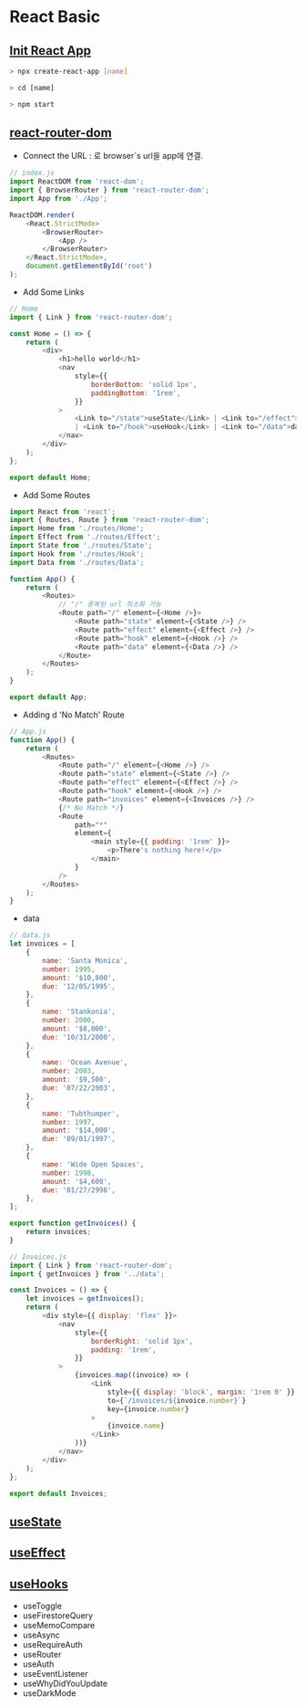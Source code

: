 # React Basic

## [Init React App](https://ko.reactjs.org/docs/create-a-new-react-app.html)

```sh
> npx create-react-app [name]

> cd [name]

> npm start
```

## [react-router-dom](https://github.com/remix-run/react-router/blob/main/docs/getting-started/tutorial.md)

- Connect the URL : <BrowserRouter>로 browser`s url을 app에 연결.

```js
// index.js
import ReactDOM from 'react-dom';
import { BrowserRouter } from 'react-router-dom';
import App from './App';

ReactDOM.render(
	<React.StrictMode>
		<BrowserRouter>
			<App />
		</BrowserRouter>
	</React.StrictMode>,
	document.getElementById('root')
);
```

- Add Some Links

```js
// Home
import { Link } from 'react-router-dom';

const Home = () => {
	return (
		<div>
			<h1>hello world</h1>
			<nav
				style={{
					borderBottom: 'solid 1px',
					paddingBottom: '1rem',
				}}
			>
				<Link to="/state">useState</Link> | <Link to="/effect">useEffect</Link>{' '}
				| <Link to="/hook">useHook</Link> | <Link to="/data">data</Link>
			</nav>
		</div>
	);
};

export default Home;
```

- Add Some Routes

```js
import React from 'react';
import { Routes, Route } from 'react-router-dom';
import Home from './routes/Home';
import Effect from './routes/Effect';
import State from './routes/State';
import Hook from './routes/Hook';
import Data from './routes/Data';

function App() {
	return (
		<Routes>
			// "/" 중복된 url 최소화 가능
			<Route path="/" element={<Home />}>
				<Route path="state" element={<State />} />
				<Route path="effect" element={<Effect />} />
				<Route path="hook" element={<Hook />} />
				<Route path="data" element={<Data />} />
			</Route>
		</Routes>
	);
}

export default App;
```

- Adding d 'No Match' Route

```js
// App.js
function App() {
	return (
		<Routes>
			<Route path="/" element={<Home />} />
			<Route path="state" element={<State />} />
			<Route path="effect" element={<Effect />} />
			<Route path="hook" element={<Hook />} />
			<Route path="invoices" element={<Invoices />} />
			{/* No Match */}
			<Route
				path="*"
				element={
					<main style={{ padding: '1rem' }}>
						<p>There's nothing here!</p>
					</main>
				}
			/>
		</Routes>
	);
}
```

- data

```js
// data.js
let invoices = [
	{
		name: 'Santa Monica',
		number: 1995,
		amount: '$10,800',
		due: '12/05/1995',
	},
	{
		name: 'Stankonia',
		number: 2000,
		amount: '$8,000',
		due: '10/31/2000',
	},
	{
		name: 'Ocean Avenue',
		number: 2003,
		amount: '$9,500',
		due: '07/22/2003',
	},
	{
		name: 'Tubthumper',
		number: 1997,
		amount: '$14,000',
		due: '09/01/1997',
	},
	{
		name: 'Wide Open Spaces',
		number: 1998,
		amount: '$4,600',
		due: '01/27/2998',
	},
];

export function getInvoices() {
	return invoices;
}

// Invoices.js
import { Link } from 'react-router-dom';
import { getInvoices } from '../data';

const Invoices = () => {
	let invoices = getInvoices();
	return (
		<div style={{ display: 'flex' }}>
			<nav
				style={{
					borderRight: 'solid 1px',
					padding: '1rem',
				}}
			>
				{invoices.map((invoice) => (
					<Link
						style={{ display: 'block', margin: '1rem 0' }}
						to={`/invoices/${invoice.number}`}
						key={invoice.number}
					>
						{invoice.name}
					</Link>
				))}
			</nav>
		</div>
	);
};

export default Invoices;
```

## [useState](https://www.youtube.com/watch?v=kkuq0gTGRFQ)

## [useEffect](https://www.youtube.com/watch?v=UVhIMwHDS7k)

## [useHooks](https://usehooks.com/)

- useToggle
- useFirestoreQuery
- useMemoCompare
- useAsync
- useRequireAuth
- useRouter
- useAuth
- useEventListener
- useWhyDidYouUpdate
- useDarkMode
